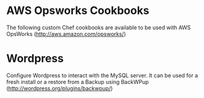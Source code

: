 AWS Opsworks Cookbooks
======================

The following custom Chef cookbooks are available to be used with AWS OpsWorks (http://aws.amazon.com/opsworks/)

Wordpress
=========

Configure Wordpress to interact with the MySQL server. It can be used for a fresh install or a restore from a Backup using BackWPup (http://wordpress.org/plugins/backwpup/)
